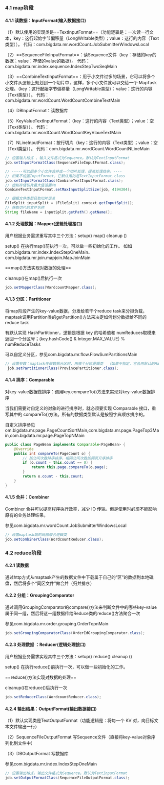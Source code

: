 ### 4.1 map阶段

#### 4.1.1 读数据：InputFormat(输入数据接口)

（1）默认使用的实现类是==TextInputFormat==（功能逻辑是：一次读一行文本，key：这行起始字节偏移量（LongWritable类型）；value：这行的内容（Text类型））。
代码：com.bigdata.mr.wordCount.JobSubmitterWindowsLocal

（2）==SequenceFileInputFormat==：读Sequence文件（key：存储的key的数据；value：存储的value的数据）。
代码：com.bigdata.mr.index.sequence.IndexStepTwoSeqMain

（3）==CombineTextInputFormat==：用于小文件过多的场景，它可以将多个小文件从逻辑上规划到一个切片中，这样，多个小文件就可以交给一个 MapTask 处理。（key：这行起始字节偏移量（LongWritable类型）；value：这行的内容（Text类型））。
代码：com.bigdata.mr.wordCount.WordCountCombineTextMain

（4）DBInputFormat：读数据库

（5）KeyValueTextInputFormat：（key：这行的内容（Text类型）；value：空（Text类型））。
代码：com.bigdata.mr.wordCount.WordCountKeyVlaueTextMain

（7）NLineInputFormat：按行切片（key：这行的内容（Text类型）；value：空（Text类型））。
代码：com.bigdata.mr.wordCount.WordCountNLineMain

```java
// 设置输入格式 ，输入文件格式为Sequence。默认为TextInputFormat
job.setInputFormatClass(SequenceFileInputFormat.class);

// -----可以把多个小文件合并成一个切片处理，提高处理效率。----
// 如果不设置InputFormat，它默认用的是TextInputFormat.class
job.setInputFormatClass(CombineTextInputFormat.class);
// 虚拟存储切片最大值设置4m
CombineTextInputFormat.setMaxInputSplitSize(job, 4194304);
```

```java
// 根据文件类型获取切片信息
FileSplit inputSplit = (FileSplit) context.getInputSplit();
// 获取切片的文件名称
String fileName = inputSplit.getPath().getName();
```
#### 4.1.2 处理数据：Mapper(逻辑处理接口)

用户根据业务需求重写其中三个方法：setup() map()  cleanup ()

setup() 在执行map()前执行一次，可以做一些初始化的工作。
如如com.bigdata.mr.index.IndexStepOneMain、com.bigdata.mr.join.mapjoin.MapJoinMain

==map()方法实现对数据的处理==

cleanup()在map()后执行一次

```java
job.setMapperClass(WordcountMapper.class);
```
#### 4.1.3 分区：Partitioner

将map阶段产生的key-value数据，分发给若干个reduce task来分担负载，maptask调用Partition类的getPartition()方法来决定如何划分数据给不同的reduce task

有默认实现 HashPartitioner，逻辑是根据 key 的哈希值和 numReduces取模来返回一个分区号；(key.hashCode() & Integer.MAX_VALUE) % numReduceTasks

可以自定义分区，参见com.bigdata.mr.flow.FlowSumPartitionsMain

```java
// 设置参数：maptask在做数据分区时，用哪个分区逻辑类  （如果不指定，它会用默认的HashPartitioner）
 job.setPartitionerClass(ProvincePartitioner.class);
```
#### 4.1.4 排序：Comparable

对key-value数据做排序：调用key.compareTo()方法来实现对key-value数据排序

当我们需要对自定义的对象的进行排序时，就必须要实现 Comparable 接口，重写其中的 compareTo()方法。所有的数据类型默认是按照字典顺序排序的。

自定义排序参见om.bigdata.mr.page.PageCountSortMain,com.bigdata.mr.page.PageTop3Main,com.bigdata.mr.page.PageTopNMain

```java
public class PageBean implements Comparable<PageBean> {
	@Override  
	public int compareTo(PageCount o) {  
		// 按访问次数降序排序，相同访问次数按网页升序排序  
		if (o.count - this.count == 0) {  
			return this.page.compareTo(o.page);  
		}  
		return o.count - this.count;  
	}
}
```
#### 4.1.5 合并：Combiner

Combiner 合并可以提高程序执行效率，减少 IO 传输。但是使用时必须不能影响原有的业务处理结果。

参见com.bigdata.mr.wordCount.JobSubmitterWindowsLocal

```java
// 设置maptask端的局部聚合逻辑类
job.setCombinerClass(WordcountReducer.class);
```
### 4.2 reduce阶段

#### 4.2.1 读数据

通过http方式从maptask产生的数据文件中下载属于自己的“区”的数据到本地磁盘，然后将多个“同区文件”做合并（归并排序）
#### 4.2.2 分组：GroupingComparator

通过调用GroupingComparator的compare()方法来判断文件中的哪些key-value属于同一组，然后将这一组数据传给Reduce类的reduce()方法聚合一次

参见com.bigdata.mr.order.grouping.OrderTopnMain

```java
job.setGroupingComparatorClass(OrderIdGroupingComparator.class);
```

#### 4.2.3 处理数据 ：Reducer(逻辑处理接口)

用户根据业务需求实现其中三个方法：setup() reduce()  cleanup ()

setup() 在执行reduce()前执行一次，可以做一些初始化的工作。

==reduce()方法实现对数据的处理==

cleanup()在reduce()后执行一次

```java
job.setReducerClass(WordcountReducer.class);
```
#### 4.2.4 输出结果：OutputFormat(输出数据接口)

（1）默认实现类是TextOutputFormat（功能逻辑是：将每一个 KV 对，向目标文本文件输出一行）

（2）SequenceFileOutputFormat 写Sequence文件（直接将key-value对象序列化到文件中）

（3）DBOutputFormat 写数据库

参见com.bigdata.mr.index.IndexStepOneMain

```java
// 设置输出格式，输出文件格式为Sequence。默认为TextInputFormat
job.setOutputFormatClass(SequenceFileOutputFormat.class);
```

